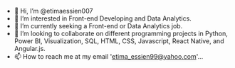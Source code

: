 - 👋 Hi, I’m @etimaessien007
- 👀 I’m interested in Front-end Developing and Data Analytics.
- 🌱 I’m currently seeking a Front-end or Data Analytics job.
- 💞️ I’m looking to collaborate on different programming projects in Python, Power BI, Visualization, SQL, HTML, CSS, Javascript, React Native, and Angular.js.
- 📫 How to reach me at my email 'etima_essien99@yahoo.com'...

<!---
etimaessien007/etimaessien007 is a ✨ special ✨ repository because its `README.md` (this file) appears on your GitHub profile.
You can click the Preview link to take a look at your changes.
--->
